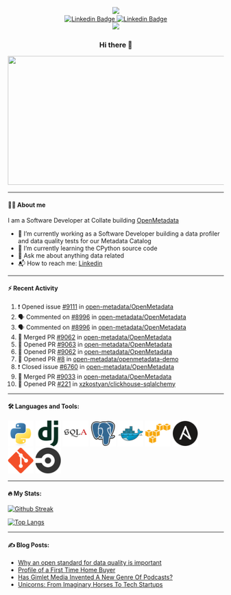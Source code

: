 <div id="header" align="center">
  <img src="https://media.giphy.com/media/5eLDrEaRGHegx2FeF2/giphy.gif" width="100"/>
</div>
<div id="badges" align="center">
  <a href="https://www.linkedin.com/in/teddycrepineau/">
    <img src="https://shields.io/badge/Linkedin-blue?logo=linkedin&logoColor=white&style=for-the-badge" alt="Linkedin Badge"/>
  </a>
  <a href="https://medium.com/@teddycrpineau">
    <img src="https://shields.io/badge/Medium-black?logo=medium&logoColor=white&style=for-the-badge" alt="Linkedin Badge"/>
  </a>
</div>
<div align="center">
  <img src="https://komarev.com/ghpvc/?username=TeddyCr&color=blue&style=flat-square" />
</div>

<h3 align="center">
Hi there 👋
</h3>
<div align="center">
  <img src="https://media.giphy.com/media/L8K62iTDkzGX6/giphy.gif" width="600" height="300"/>
</div>

---

#### :technologist: About me
I am a Software Developer at Collate building <a href="https://open-metadata.org"/>OpenMetadata</a>
- 🔭 I’m currently working as a Software Developer building a data profiler and data quality tests for our Metadata Catalog
- 🐍 I’m currently learning the CPython source code
- 💬 Ask me about anything data related
- 📬 How to reach me: [Linkedin](https://shields.io/badge/Linkedin-blue?logo=linkedin&logoColor=white&style=for-the-badge)

---

#### ⚡️ Recent Activity
<!--START_SECTION:activity-->
1. ❗️ Opened issue [#9111](https://github.com/open-metadata/OpenMetadata/issues/9111) in [open-metadata/OpenMetadata](https://github.com/open-metadata/OpenMetadata)
2. 🗣 Commented on [#8996](https://github.com/open-metadata/OpenMetadata/issues/8996) in [open-metadata/OpenMetadata](https://github.com/open-metadata/OpenMetadata)
3. 🗣 Commented on [#8996](https://github.com/open-metadata/OpenMetadata/issues/8996) in [open-metadata/OpenMetadata](https://github.com/open-metadata/OpenMetadata)
4. 🎉 Merged PR [#9062](https://github.com/open-metadata/OpenMetadata/pull/9062) in [open-metadata/OpenMetadata](https://github.com/open-metadata/OpenMetadata)
5. 💪 Opened PR [#9063](https://github.com/open-metadata/OpenMetadata/pull/9063) in [open-metadata/OpenMetadata](https://github.com/open-metadata/OpenMetadata)
6. 💪 Opened PR [#9062](https://github.com/open-metadata/OpenMetadata/pull/9062) in [open-metadata/OpenMetadata](https://github.com/open-metadata/OpenMetadata)
7. 💪 Opened PR [#8](https://github.com/open-metadata/openmetadata-demo/pull/8) in [open-metadata/openmetadata-demo](https://github.com/open-metadata/openmetadata-demo)
8. ❗️ Closed issue [#6760](https://github.com/open-metadata/OpenMetadata/issues/6760) in [open-metadata/OpenMetadata](https://github.com/open-metadata/OpenMetadata)
9. 🎉 Merged PR [#9033](https://github.com/open-metadata/OpenMetadata/pull/9033) in [open-metadata/OpenMetadata](https://github.com/open-metadata/OpenMetadata)
10. 💪 Opened PR [#221](https://github.com/xzkostyan/clickhouse-sqlalchemy/pull/221) in [xzkostyan/clickhouse-sqlalchemy](https://github.com/xzkostyan/clickhouse-sqlalchemy)
<!--END_SECTION:activity-->

---

#### :hammer_and_wrench: Languages and Tools:
<div>
   <img src="https://github.com/devicons/devicon/blob/master/icons/python/python-original.svg" width="60" height="60"/>
   <img src="https://github.com/devicons/devicon/blob/master/icons/django/django-plain.svg" width="60" height="60"/>
   <img src="https://github.com/devicons/devicon/blob/master/icons/sqlalchemy/sqlalchemy-original.svg" width="60" height="60"/>
   <img src="https://github.com/devicons/devicon/blob/master/icons/postgresql/postgresql-original.svg" width="60" height="60"/>
   <img src="https://github.com/devicons/devicon/blob/master/icons/docker/docker-original.svg" width="60" height="60"/>
   <img src="https://github.com/devicons/devicon/blob/master/icons/amazonwebservices/amazonwebservices-original.svg" width="60" height="60"/>
   <img src="https://github.com/devicons/devicon/blob/master/icons/ansible/ansible-original.svg" width="60" height="60"/>
   <img src="https://github.com/devicons/devicon/blob/master/icons/git/git-original.svg" width="60" height="60"/>
   <img src="https://github.com/devicons/devicon/blob/master/icons/circleci/circleci-plain.svg" width="60" height="60"/>
</div>

---

#### 🔥 My Stats:
[![Github Streak](http://github-readme-streak-stats.herokuapp.com?user=TeddyCr&theme=dark&background=000000)](https://git.io/streak-stats)

[![Top Langs](https://github-readme-stats.vercel.app/api?username=TeddyCr&theme=dark&count_private=true)](https://github.com/anuraghazra/github-readme-stats)

---

#### ✍️ Blog Posts:
<!-- BLOG-POST-LIST:START -->
- [Why an open standard for data quality is important](https://blog.open-metadata.org/why-are-we-building-a-data-quality-standard-1753fae87259?source=rss-16e0670af08f------2)
- [Profile of a First Time Home Buyer](https://medium.com/@teddycrpineau/profile-of-a-first-time-home-buyer-f6498b9aacc8?source=rss-16e0670af08f------2)
- [Has Gimlet Media Invented A New Genre Of Podcasts?](https://medium.com/@teddycrpineau/has-gimlet-media-invented-the-plog-983533737398?source=rss-16e0670af08f------2)
- [Unicorns: From Imaginary Horses To Tech Startups](https://medium.com/@teddycrpineau/unicorns-from-imaginary-horses-to-tech-startups-b5183a88106f?source=rss-16e0670af08f------2)
<!-- BLOG-POST-LIST:END -->
